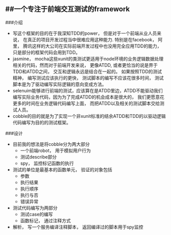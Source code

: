 ##一个专注于前端交互测试的framework
----

###介绍  
   
* 写这个框架的目的在于我深知TDD的power， 但是对于一个前端从业人员来说， 在真正的项目开发过程当中很难应用这种能力. 
特别是在facebook， 阿里， 腾讯这样的大公司在实际前端开发过程中也没用完全应用TDD的能力， 只是部分的框架代码会用到TDD。 
* jasmine， mocha这些xunit的类测试更适用于node环境的业务逻辑数据处理相关的代码，然而对于前端开发来说， 更像ATDD, 
或者更恰当的说是界于TDD和ATDD之间， 交互和逻辑永远是结合在一起的。 如果按照TDD的测试精神， 编写测试应该执行的更快， 
测试脚本的编写不应该花很多时间， 测试脚本是为了驱动编写实际逻辑的意向变成方法。 
* selenuim能够进行前端的测试，应该算在是ATDD里边，ATDD不能驱动我们编写实际业务代码，因为为了完成ATDD的机会成本是很大的， 
我们更愿意花更多的时间在业务逻辑代码编写上面， 而把ATDD以及相关的测试脚本交给测试人员。  
* cobble的目的就是为了实现一个非xunit标准的结余ATDD和TDD的以驱动逻辑代码编写为目的的测试框架。  


###设计 

* 目前我的想法是将cobble分为两大部分  
	- 一个前端robot， 用于模拟用户行为  
    - 测试describe部分  
    - spy， 监控标记函数的执行 
* 测试的单位是最基本的函数单元， 验证的对象包括
	- 参数
	- 执行结果
	- 执行顺序
	- 执行与否
	- 错误异常   
* 测试代码编写为两部分  
	- 测试case的编写  
	- 函数标记， 通过注释方式  
* 解析， 写一个服务编译注释脚本， 返回编译过的脚本用于spy监控  
    